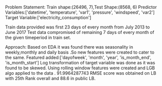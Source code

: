 Problem Statement:
Train shape:(26496, 7),Test Shape:(8568, 6)
Predictor Variables:['datetime', 'temperature', 'var1', 'pressure', 'windspeed', 'var2']
Target Variable:['electricity_consumption']

Train data provided was first 23 days of every month from July 2013 to June 2017
Test data compromised of remaining 7 days of every month of the given timeperiod in train set.

Approach:
Based on EDA it was found there was seasonality in weekly,monthly and daily basis .So new features were created to cater to the same.
Featured added:['dayofweek', 'month', 'year',
       'is_month_end', 'is_month_start']
Log transformation of target variable was done as it was found to be skewed.
Using rolling window features were created and LGB algo applied to the data .
91.9964287743 RMSE score was obtained on LB with 25th Rank overall and 88.6 in public LB.
